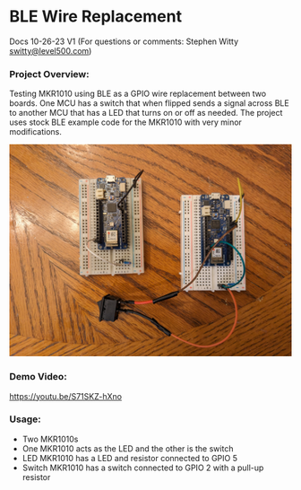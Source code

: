 # BLE Wire Replacement
Docs 10-26-23 V1 (For questions or comments:  Stephen Witty switty@level500.com)  

### Project Overview:
Testing MKR1010 using BLE as a GPIO wire replacement between two boards.  One MCU has a switch that when flipped sends a signal across BLE to another MCU that has a LED that turns on or off as needed.  The project uses stock BLE example code for the MKR1010 with very minor modifications.
  
<img src="Pics/MCUs.jpg" width="800">

### Demo Video:
https://youtu.be/S71SKZ-hXno

### Usage:

- Two MKR1010s
- One MKR1010 acts as the LED and the other is the switch
- LED MKR1010 has a LED and resistor connected to GPIO 5
- Switch MKR1010 has a switch connected to GPIO 2 with a pull-up resistor
